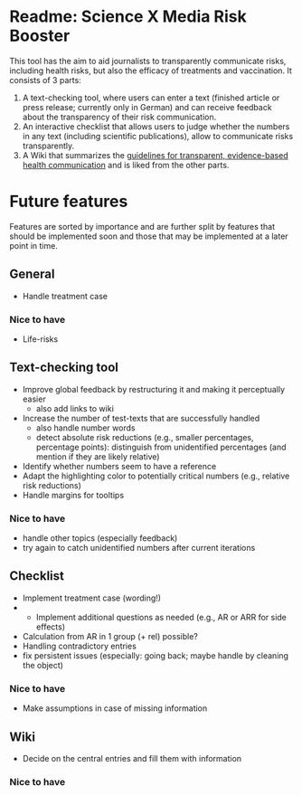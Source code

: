 # Readme: Science X Media Risk Booster 

This tool has the aim to aid journalists to transparently communicate risks, including health risks, but also the efficacy of treatments and vaccination. 
It consists of 3 parts: 

1. A text-checking tool, where users can enter a text (finished article or press release; currently only in German) and can receive feedback about the transparency of their risk communication.
2. An interactive checklist that allows users to judge whether the numbers in any text (including scientific publications), allow to communicate risks transparently.
3. A Wiki that summarizes the  [guidelines for transparent, evidence-based health communication](https://www.google.com/url?sa=t&source=web&rct=j&opi=89978449&url=https://www.ebm-netzwerk.de/de/medien/pdf/leitlinie-evidenzbasierte-gesundheitsinformation-fin.pdf&ved=2ahUKEwj4qPyDqpKGAxVE_7sIHXAMDNsQFnoECBIQAQ&usg=AOvVaw2JvtJWGC4VuUWCM1IMnl11)
and is liked from the other parts.

# Future features 

Features are sorted by importance and are further split by features that should be implemented soon and those that may be implemented at a later point in time.

## General 

* Handle treatment case  

### Nice to have 

* Life-risks 

## Text-checking tool 

* Improve global feedback by restructuring it and making it perceptually easier
    + also add links to wiki 
* Increase the number of test-texts that are successfully handled
    + also handle number words
    + detect absolute risk reductions (e.g., smaller percentages, percentage points): distinguish from unidentified percentages (and mention if they are likely relative)
* Identify whether numbers seem to have a reference 
* Adapt the highlighting color to potentially critical numbers (e.g., relative risk reductions) 
* Handle margins for tooltips 

### Nice to have

* handle other topics (especially feedback) 
* try again to catch unidentified numbers after current iterations 


## Checklist

* Implement treatment case (wording!)
* * Implement additional questions as needed (e.g., AR or ARR for side effects)
* Calculation from AR in 1 group (+ rel) possible?
* Handling contradictory entries
* fix persistent issues (especially: going back; maybe handle by cleaning the object)

### Nice to have

* Make assumptions in case of missing information

## Wiki

* Decide on the central entries and fill them with information 

### Nice to have
